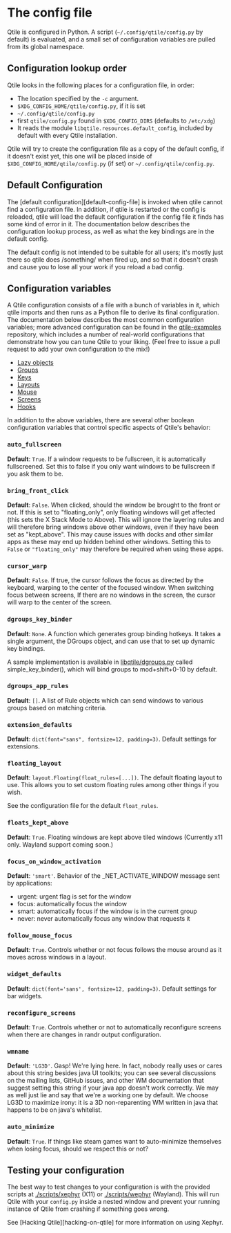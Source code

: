 # The config file

Qtile is configured in Python. A script (`~/.config/qtile/config.py` by
default) is evaluated, and a small set of configuration variables are pulled
from its global namespace.

## Configuration lookup order

Qtile looks in the following places for a configuration file, in order:

* The location specified by the `-c` argument.
* `$XDG_CONFIG_HOME/qtile/config.py`, if it is set
* `~/.config/qtile/config.py`
* first `qtile/config.py` found in `$XDG_CONFIG_DIRS` (defaults to `/etc/xdg`)
* It reads the module `libqtile.resources.default_config`, included by
  default with every Qtile installation.

Qtile will try to create the configuration file as a copy of the default
config, if it doesn't exist yet, this one will be placed inside of 
`$XDG_CONFIG_HOME/qtile/config.py` (if set) or `~/.config/qtile/config.py`.

## Default Configuration

The [default configuration][default-config-file]
is invoked when qtile cannot find a configuration file. In addition, if qtile
is restarted or the config is reloaded, qtile will load the default
configuration if the config file it finds has some kind of error in it. The
documentation below describes the configuration lookup process, as well as what
the key bindings are in the default config.

The default config is not intended to be suitable for all users; it's mostly
just there so qtile does /something/ when fired up, and so that it doesn't
crash and cause you to lose all your work if you reload a bad config.

## Configuration variables

A Qtile configuration consists of a file with a bunch of variables in it, which
qtile imports and then runs as a Python file to derive its final configuration.
The documentation below describes the most common configuration variables; more
advanced configuration can be found in the [qtile-examples](https://github.com/qtile/qtile-examples)
repository, which includes a number
of real-world configurations that demonstrate how you can tune Qtile to your
liking. (Feel free to issue a pull request to add your own configuration to the
mix!)

* [Lazy objects](lazy.md)
* [Groups](groups.md)
* [Keys](keys.md)
* [Layouts](layouts.md)
* [Mouse](mouse.md)
* [Screens](screens.md)
* [Hooks](hooks.md)

In addition to the above variables, there are several other boolean
configuration variables that control specific aspects of Qtile's behavior:

### `auto_fullscreen`

**Default**: `True`.
If a window requests to be fullscreen, it is automatically
fullscreened. Set this to false if you only want windows to be
fullscreen if you ask them to be.

### `bring_front_click`

**Default**: `False`.
When clicked, should the window be brought to the front or not.
If this is set to "floating_only", only floating windows will get affected
(this sets the X Stack Mode to Above). This will ignore the layering rules and
will therefore bring windows above other windows, even if they have been set
as "kept_above". This may cause issues with docks and other similar apps as these
may end up hidden behind other windows. Setting this to `False` or `"floating_only"`
may therefore be required when using these apps.

### `cursor_warp`

**Default**: `False`.
If true, the cursor follows the focus as directed by the keyboard,
warping to the center of the focused window. When switching focus between
screens, If there are no windows in the screen, the cursor will warp to
the center of the screen.

### `dgroups_key_binder`

**Default**: `None`.
A function which generates group binding hotkeys. It takes a single
argument, the DGroups object, and can use that to set up dynamic key bindings.

A sample implementation is available in [libqtile/dgroups.py][]
called simple_key_binder(), which will bind groups to mod+shift+0-10 by default.

[libqtile/dgroups.py]: https://github.com/qtile/qtile/blob/master/libqtile/dgroups.py

### `dgroups_app_rules`

**Default**: `[]`.
A list of Rule objects which can send windows to various groups based on matching criteria.

### `extension_defaults`

**Default**: `dict(font="sans", fontsize=12, padding=3)`.
Default settings for extensions.

### `floating_layout`

**Default**: `layout.Floating(float_rules=[...])`.
The default floating layout to use. This allows you to set
custom floating rules among other things if you wish.

See the configuration file for the default `float_rules`.

### `floats_kept_above`

**Default**: `True`.
Floating windows are kept above tiled windows (Currently x11 only. Wayland support coming soon.)

### `focus_on_window_activation`

**Default**: `'smart'`.
Behavior of the _NET_ACTIVATE_WINDOW message sent by applications:

- urgent: urgent flag is set for the window
- focus: automatically focus the window
- smart: automatically focus if the window is in the current group
- never: never automatically focus any window that requests it

### `follow_mouse_focus`

**Default**: `True`.
Controls whether or not focus follows the mouse around as it moves
across windows in a layout.

### `widget_defaults`

**Default**: `dict(font='sans', fontsize=12, padding=3)`.
Default settings for bar widgets.

### `reconfigure_screens`

**Default**: `True`.
Controls whether or not to automatically reconfigure screens when there
are changes in randr output configuration.

### `wmname`

**Default**: `'LG3D'`.
Gasp! We're lying here. In fact, nobody really uses or cares
about this string besides java UI toolkits; you can see several
discussions on the mailing lists, GitHub issues, and other WM
documentation that suggest setting this string if your java app
doesn't work correctly. We may as well just lie and say that
we're a working one by default. We choose LG3D to maximize irony:
it is a 3D non-reparenting WM written in java that happens to be
on java's whitelist.

### `auto_minimize`

**Default**: `True`.
If things like steam games want to auto-minimize themselves when losing
focus, should we respect this or not?

## Testing your configuration

The best way to test changes to your configuration is with the provided scripts
at [./scripts/xephyr][] (X11) or [./scripts/wephyr][] (Wayland). This will run
Qtile with your `config.py` inside a nested window and prevent your running
instance of Qtile from crashing if something goes wrong.

[./scripts/xephyr]: https://github.com/qtile/qtile/blob/master/scripts/xephyr
[./scripts/wephyr]: https://github.com/qtile/qtile/blob/master/scripts/wephyr

See [Hacking Qtile][hacking-on-qtile] for more information on using Xephyr.
